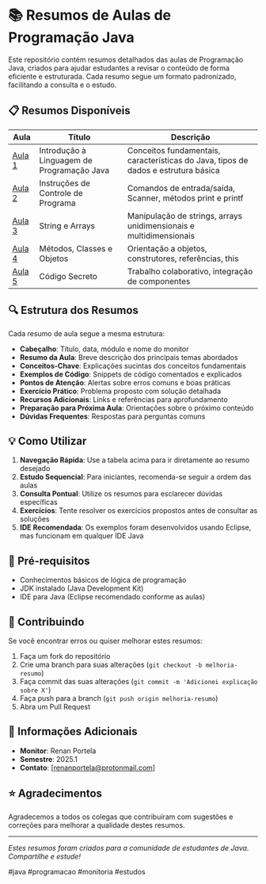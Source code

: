 # 📚 Resumos de Aulas de Programação Java

Este repositório contém resumos detalhados das aulas de Programação Java, criados para ajudar estudantes a revisar o conteúdo de forma eficiente e estruturada. Cada resumo segue um formato padronizado, facilitando a consulta e o estudo.

## 📋 Resumos Disponíveis

| Aula | Título | Descrição |
|------|--------|-----------|
| [Aula 1](https://github.com/Renan-Portela/java-monitoria/blob/main/aula01.md) | Introdução à Linguagem de Programação Java | Conceitos fundamentais, características do Java, tipos de dados e estrutura básica |
| [Aula 2](https://github.com/Renan-Portela/java-monitoria/blob/main/aula02.md) | Instruções de Controle de Programa | Comandos de entrada/saída, Scanner, métodos print e printf |
| [Aula 3](https://github.com/Renan-Portela/java-monitoria/blob/main/aula03.md) | String e Arrays | Manipulação de strings, arrays unidimensionais e multidimensionais |
| [Aula 4](https://github.com/Renan-Portela/java-monitoria/blob/main/aula04.md) | Métodos, Classes e Objetos | Orientação a objetos, construtores, referências, this |
| [Aula 5](https://github.com/Renan-Portela/java-monitoria/blob/main/aula05.md) | Código Secreto | Trabalho colaborativo, integração de componentes |

## 🔍 Estrutura dos Resumos

Cada resumo de aula segue a mesma estrutura:

- **Cabeçalho**: Título, data, módulo e nome do monitor
- **Resumo da Aula**: Breve descrição dos principais temas abordados
- **Conceitos-Chave**: Explicações sucintas dos conceitos fundamentais
- **Exemplos de Código**: Snippets de código comentados e explicados
- **Pontos de Atenção**: Alertas sobre erros comuns e boas práticas
- **Exercício Prático**: Problema proposto com solução detalhada
- **Recursos Adicionais**: Links e referências para aprofundamento
- **Preparação para Próxima Aula**: Orientações sobre o próximo conteúdo
- **Dúvidas Frequentes**: Respostas para perguntas comuns

## 💡 Como Utilizar

1. **Navegação Rápida**: Use a tabela acima para ir diretamente ao resumo desejado
2. **Estudo Sequencial**: Para iniciantes, recomenda-se seguir a ordem das aulas
3. **Consulta Pontual**: Utilize os resumos para esclarecer dúvidas específicas
4. **Exercícios**: Tente resolver os exercícios propostos antes de consultar as soluções
5. **IDE Recomendada**: Os exemplos foram desenvolvidos usando Eclipse, mas funcionam em qualquer IDE Java

## 🧩 Pré-requisitos

- Conhecimentos básicos de lógica de programação
- JDK instalado (Java Development Kit)
- IDE para Java (Eclipse recomendado conforme as aulas)

## 🤝 Contribuindo

Se você encontrar erros ou quiser melhorar estes resumos:

1. Faça um fork do repositório
2. Crie uma branch para suas alterações (`git checkout -b melhoria-resumo`)
3. Faça commit das suas alterações (`git commit -m 'Adicionei explicação sobre X'`)
4. Faça push para a branch (`git push origin melhoria-resumo`)
5. Abra um Pull Request

## 📝 Informações Adicionais

- **Monitor**: Renan Portela
- **Semestre**: 2025.1
- **Contato**: [renanportela@protonmail.com]

## ⭐ Agradecimentos

Agradecemos a todos os colegas que contribuíram com sugestões e correções para melhorar a qualidade destes resumos.

---

*Estes resumos foram criados para a comunidade de estudantes de Java. Compartilhe e estude!*

#java #programacao #monitoria #estudos
